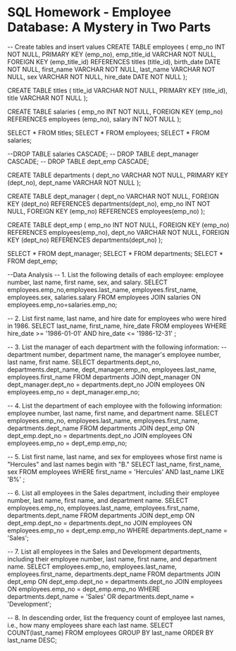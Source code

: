 # SQL Homework - Employee Database: A Mystery in Two Parts

-- Create tables and insert values
CREATE TABLE employees (
 	emp_no INT NOT NULL,
	PRIMARY KEY (emp_no),
	emp_title_id VARCHAR NOT NULL,
	FOREIGN KEY (emp_title_id) REFERENCES titles (title_id),
	birth_date DATE NOT NULL,
  	first_name VARCHAR NOT NULL,
	last_name VARCHAR NOT NULL,
	sex VARCHAR NOT NULL,
	hire_date DATE NOT NULL
);

CREATE TABLE titles (
	title_id VARCHAR NOT NULL,
	PRIMARY KEY (title_id),
	title VARCHAR NOT NULL
);

CREATE TABLE salaries (
	emp_no INT NOT NULL,
	FOREIGN KEY (emp_no) REFERENCES employees (emp_no),
	salary INT NOT NULL
);

SELECT * FROM titles;
SELECT * FROM employees;
SELECT * FROM salaries;

 --DROP TABLE salaries CASCADE;
-- DROP TABLE dept_manager CASCADE;
-- DROP TABLE dept_emp CASCADE;

CREATE TABLE departments (
	dept_no VARCHAR NOT NULL,
	PRIMARY KEY (dept_no),
	dept_name VARCHAR NOT NULL
);

CREATE TABLE dept_manager (
	dept_no VARCHAR NOT NULL,
	FOREIGN KEY (dept_no) REFERENCES departments(dept_no),
	emp_no INT NOT NULL,
	FOREIGN KEY (emp_no) REFERENCES employees(emp_no)
);

CREATE TABLE dept_emp (
	emp_no INT NOT NULL,
	FOREIGN KEY (emp_no) REFERENCES employees(emp_no),
	dept_no VARCHAR NOT NULL,
	FOREIGN KEY (dept_no) REFERENCES departments(dept_no)
);

SELECT * FROM dept_manager;
SELECT * FROM departments;
SELECT * FROM dept_emp;



--Data Analysis
-- 1. List the following details of each employee: employee number, last name, first name, sex, and salary.
SELECT employees.emp_no,employees.last_name, employees.first_name, employees.sex, salaries.salary
FROM employees
JOIN salaries 
ON employees.emp_no=salaries.emp_no;

-- 2. List first name, last name, and hire date for employees who were hired in 1986.
SELECT last_name, first_name, hire_date
FROM employees
WHERE 
	hire_date >= '1986-01-01' 
	AND hire_date <= '1986-12-31' ;

-- 3. List the manager of each department with the following information: 
--department number, department name, the manager's employee number, last name, first name.
SELECT departments.dept_no, departments.dept_name, dept_manager.emp_no, employees.last_name, employees.first_name 
FROM departments
JOIN dept_manager 
ON dept_manager.dept_no = departments.dept_no
JOIN employees
ON employees.emp_no = dept_manager.emp_no;

-- 4. List the department of each employee with the following information: employee number, last name, first name, and department name.
SELECT employees.emp_no, employees.last_name, employees.first_name, departments.dept_name
FROM departments
JOIN dept_emp
ON dept_emp.dept_no = departments.dept_no
JOIN employees
ON employees.emp_no = dept_emp.emp_no;

-- 5. List first name, last name, and sex for employees whose first name is "Hercules" and last names begin with "B."
SELECT last_name, first_name, sex
FROM employees
WHERE 
	first_name = 'Hercules' 
	AND last_name LIKE 'B%' ;

-- 6. List all employees in the Sales department, including their employee number, last name, first name, and department name.
SELECT employees.emp_no, employees.last_name, employees.first_name, departments.dept_name
FROM departments
JOIN dept_emp
ON dept_emp.dept_no = departments.dept_no
JOIN employees
ON employees.emp_no = dept_emp.emp_no
WHERE departments.dept_name = 'Sales';

-- 7. List all employees in the Sales and Development departments, including their employee number, last name, first name, and department name.
SELECT employees.emp_no, employees.last_name, employees.first_name, departments.dept_name
FROM departments
JOIN dept_emp
ON dept_emp.dept_no = departments.dept_no
JOIN employees
ON employees.emp_no = dept_emp.emp_no
WHERE departments.dept_name = 'Sales' OR departments.dept_name = 'Development';

-- 8. In descending order, list the frequency count of employee last names, i.e., how many employees share each last name.
SELECT COUNT(last_name)
FROM employees
GROUP BY last_name
ORDER BY last_name DESC;